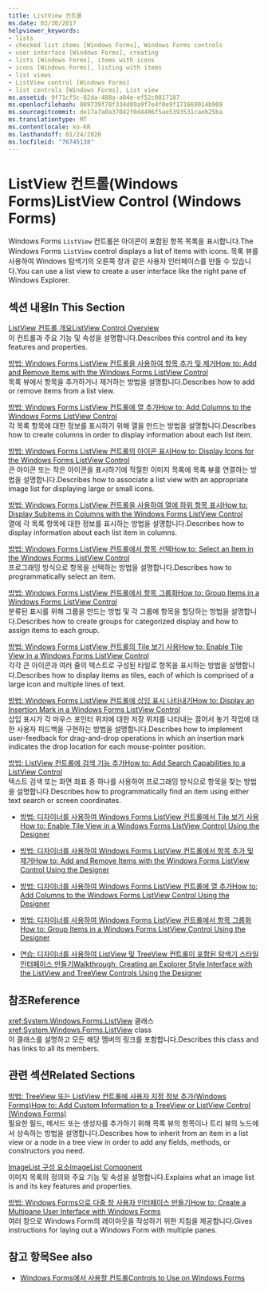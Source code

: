 ```yaml
---
title: ListView 컨트롤
ms.date: 03/30/2017
helpviewer_keywords:
- lists
- checked list items [Windows Forms], Windows Forms controls
- user interface [Windows Forms], creating
- lists [Windows Forms], items with icons
- icons [Windows Forms], listing with items
- list views
- ListView control [Windows Forms]
- list controls [Windows Forms], List view
ms.assetid: 9f71cf5c-82da-488a-a04e-ef52c0817187
ms.openlocfilehash: 009739f78f334d09a9f7e4f0e9f171669014b909
ms.sourcegitcommit: de17a7a0a37042f0d4406f5ae5393531caeb25ba
ms.translationtype: MT
ms.contentlocale: ko-KR
ms.lasthandoff: 01/24/2020
ms.locfileid: "76745138"
---
```

# <a name="listview-control-windows-forms"></a><span data-ttu-id="dde37-102">ListView 컨트롤(Windows Forms)</span><span class="sxs-lookup"><span data-stu-id="dde37-102">ListView Control (Windows Forms)</span></span>
<span data-ttu-id="dde37-103">Windows Forms `ListView` 컨트롤은 아이콘이 포함된 항목 목록을 표시합니다.</span><span class="sxs-lookup"><span data-stu-id="dde37-103">The Windows Forms `ListView` control displays a list of items with icons.</span></span> <span data-ttu-id="dde37-104">목록 뷰를 사용하여 Windows 탐색기의 오른쪽 창과 같은 사용자 인터페이스를 만들 수 있습니다.</span><span class="sxs-lookup"><span data-stu-id="dde37-104">You can use a list view to create a user interface like the right pane of Windows Explorer.</span></span>  
  
## <a name="in-this-section"></a><span data-ttu-id="dde37-105">섹션 내용</span><span class="sxs-lookup"><span data-stu-id="dde37-105">In This Section</span></span>  
 [<span data-ttu-id="dde37-106">ListView 컨트롤 개요</span><span class="sxs-lookup"><span data-stu-id="dde37-106">ListView Control Overview</span></span>](listview-control-overview-windows-forms.md)  
 <span data-ttu-id="dde37-107">이 컨트롤과 주요 기능 및 속성을 설명합니다.</span><span class="sxs-lookup"><span data-stu-id="dde37-107">Describes this control and its key features and properties.</span></span>  
  
 [<span data-ttu-id="dde37-108">방법: Windows Forms ListView 컨트롤을 사용하여 항목 추가 및 제거</span><span class="sxs-lookup"><span data-stu-id="dde37-108">How to: Add and Remove Items with the Windows Forms ListView Control</span></span>](how-to-add-and-remove-items-with-the-windows-forms-listview-control.md)  
 <span data-ttu-id="dde37-109">목록 뷰에서 항목을 추가하거나 제거하는 방법을 설명합니다.</span><span class="sxs-lookup"><span data-stu-id="dde37-109">Describes how to add or remove items from a list view.</span></span>  
  
 [<span data-ttu-id="dde37-110">방법: Windows Forms ListView 컨트롤에 열 추가</span><span class="sxs-lookup"><span data-stu-id="dde37-110">How to: Add Columns to the Windows Forms ListView Control</span></span>](how-to-add-columns-to-the-windows-forms-listview-control.md)  
 <span data-ttu-id="dde37-111">각 목록 항목에 대한 정보를 표시하기 위해 열을 만드는 방법을 설명합니다.</span><span class="sxs-lookup"><span data-stu-id="dde37-111">Describes how to create columns in order to display information about each list item.</span></span>  
  
 [<span data-ttu-id="dde37-112">방법: Windows Forms ListView 컨트롤의 아이콘 표시</span><span class="sxs-lookup"><span data-stu-id="dde37-112">How to: Display Icons for the Windows Forms ListView Control</span></span>](how-to-display-icons-for-the-windows-forms-listview-control.md)  
 <span data-ttu-id="dde37-113">큰 아이콘 또는 작은 아이콘을 표시하기에 적절한 이미지 목록에 목록 뷰를 연결하는 방법을 설명합니다.</span><span class="sxs-lookup"><span data-stu-id="dde37-113">Describes how to associate a list view with an appropriate image list for displaying large or small icons.</span></span>  
  
 [<span data-ttu-id="dde37-114">방법: Windows Forms ListView 컨트롤을 사용하여 열에 하위 항목 표시</span><span class="sxs-lookup"><span data-stu-id="dde37-114">How to: Display Subitems in Columns with the Windows Forms ListView Control</span></span>](how-to-display-subitems-in-columns-with-the-windows-forms-listview-control.md)  
 <span data-ttu-id="dde37-115">열에 각 목록 항목에 대한 정보를 표시하는 방법을 설명합니다.</span><span class="sxs-lookup"><span data-stu-id="dde37-115">Describes how to display information about each list item in columns.</span></span>  
  
 [<span data-ttu-id="dde37-116">방법: Windows Forms ListView 컨트롤에서 항목 선택</span><span class="sxs-lookup"><span data-stu-id="dde37-116">How to: Select an Item in the Windows Forms ListView Control</span></span>](how-to-select-an-item-in-the-windows-forms-listview-control.md)  
 <span data-ttu-id="dde37-117">프로그래밍 방식으로 항목을 선택하는 방법을 설명합니다.</span><span class="sxs-lookup"><span data-stu-id="dde37-117">Describes how to programmatically select an item.</span></span>  
  
 [<span data-ttu-id="dde37-118">방법: Windows Forms ListView 컨트롤에서 항목 그룹화</span><span class="sxs-lookup"><span data-stu-id="dde37-118">How to: Group Items in a Windows Forms ListView Control</span></span>](how-to-group-items-in-a-windows-forms-listview-control.md)  
 <span data-ttu-id="dde37-119">분류된 표시를 위해 그룹을 만드는 방법 및 각 그룹에 항목을 할당하는 방법을 설명합니다.</span><span class="sxs-lookup"><span data-stu-id="dde37-119">Describes how to create groups for categorized display and how to assign items to each group.</span></span>  
  
 [<span data-ttu-id="dde37-120">방법: Windows Forms ListView 컨트롤의 Tile 보기 사용</span><span class="sxs-lookup"><span data-stu-id="dde37-120">How to: Enable Tile View in a Windows Forms ListView Control</span></span>](how-to-enable-tile-view-in-a-windows-forms-listview-control.md)  
 <span data-ttu-id="dde37-121">각각 큰 아이콘과 여러 줄의 텍스트로 구성된 타일로 항목을 표시하는 방법을 설명합니다.</span><span class="sxs-lookup"><span data-stu-id="dde37-121">Describes how to display items as tiles, each of which is comprised of a large icon and multiple lines of text.</span></span>  
  
 [<span data-ttu-id="dde37-122">방법: Windows Forms ListView 컨트롤에 삽입 표시 나타내기</span><span class="sxs-lookup"><span data-stu-id="dde37-122">How to: Display an Insertion Mark in a Windows Forms ListView Control</span></span>](how-to-display-an-insertion-mark-in-a-windows-forms-listview-control.md)  
 <span data-ttu-id="dde37-123">삽입 표시가 각 마우스 포인터 위치에 대한 저장 위치를 나타내는 끌어서 놓기 작업에 대한 사용자 피드백을 구현하는 방법을 설명합니다.</span><span class="sxs-lookup"><span data-stu-id="dde37-123">Describes how to implement user-feedback for drag-and-drop operations in which an insertion mark indicates the drop location for each mouse-pointer position.</span></span>  
  
 [<span data-ttu-id="dde37-124">방법: ListView 컨트롤에 검색 기능 추가</span><span class="sxs-lookup"><span data-stu-id="dde37-124">How to: Add Search Capabilities to a ListView Control</span></span>](how-to-add-search-capabilities-to-a-listview-control.md)  
 <span data-ttu-id="dde37-125">텍스트 검색 또는 화면 좌표 중 하나를 사용하여 프로그래밍 방식으로 항목을 찾는 방법을 설명합니다.</span><span class="sxs-lookup"><span data-stu-id="dde37-125">Describes how to programmatically find an item using either text search or screen coordinates.</span></span>  
  
- [<span data-ttu-id="dde37-126">방법: 디자이너를 사용하여 Windows Forms ListView 컨트롤에서 Tile 보기 사용</span><span class="sxs-lookup"><span data-stu-id="dde37-126">How to: Enable Tile View in a Windows Forms ListView Control Using the Designer</span></span>](enable-tile-view-in-a-wf-listview-control-using-the-designer.md)  
  
- [<span data-ttu-id="dde37-127">방법: 디자이너를 사용하여 Windows Forms ListView 컨트롤에서 항목 추가 및 제거</span><span class="sxs-lookup"><span data-stu-id="dde37-127">How to: Add and Remove Items with the Windows Forms ListView Control Using the Designer</span></span>](add-and-remove-items-with-wf-listview-control-using-the-designer.md)  
  
- [<span data-ttu-id="dde37-128">방법: 디자이너를 사용하여 Windows Forms ListView 컨트롤에 열 추가</span><span class="sxs-lookup"><span data-stu-id="dde37-128">How to: Add Columns to the Windows Forms ListView Control Using the Designer</span></span>](how-to-add-columns-to-the-windows-forms-listview-control-using-the-designer.md)  
  
- [<span data-ttu-id="dde37-129">방법: 디자이너를 사용하여 Windows Forms ListView 컨트롤에서 항목 그룹화</span><span class="sxs-lookup"><span data-stu-id="dde37-129">How to: Group Items in a Windows Forms ListView Control Using the Designer</span></span>](how-to-group-items-in-a-windows-forms-listview-control-using-the-designer.md)  
  
- [<span data-ttu-id="dde37-130">연습: 디자이너를 사용하여 ListView 및 TreeView 컨트롤이 포함된 탐색기 스타일 인터페이스 만들기</span><span class="sxs-lookup"><span data-stu-id="dde37-130">Walkthrough: Creating an Explorer Style Interface with the ListView and TreeView Controls Using the Designer</span></span>](creating-an-explorer-style-interface-with-the-listview-and-treeview.md)  
  
## <a name="reference"></a><span data-ttu-id="dde37-131">참조</span><span class="sxs-lookup"><span data-stu-id="dde37-131">Reference</span></span>  
 <span data-ttu-id="dde37-132"><xref:System.Windows.Forms.ListView> 클래스</span><span class="sxs-lookup"><span data-stu-id="dde37-132"><xref:System.Windows.Forms.ListView> class</span></span>  
 <span data-ttu-id="dde37-133">이 클래스를 설명하고 모든 해당 멤버의 링크를 포함합니다.</span><span class="sxs-lookup"><span data-stu-id="dde37-133">Describes this class and has links to all its members.</span></span>  
  
## <a name="related-sections"></a><span data-ttu-id="dde37-134">관련 섹션</span><span class="sxs-lookup"><span data-stu-id="dde37-134">Related Sections</span></span>  
 [<span data-ttu-id="dde37-135">방법: TreeView 또는 ListView 컨트롤에 사용자 지정 정보 추가(Windows Forms)</span><span class="sxs-lookup"><span data-stu-id="dde37-135">How to: Add Custom Information to a TreeView or ListView Control (Windows Forms)</span></span>](add-custom-information-to-a-treeview-or-listview-control-wf.md)  
 <span data-ttu-id="dde37-136">필요한 필드, 메서드 또는 생성자를 추가하기 위해 목록 뷰의 항목이나 트리 뷰의 노드에서 상속하는 방법을 설명합니다.</span><span class="sxs-lookup"><span data-stu-id="dde37-136">Describes how to inherit from an item in a list view or a node in a tree view in order to add any fields, methods, or constructors you need.</span></span>  
  
 [<span data-ttu-id="dde37-137">ImageList 구성 요소</span><span class="sxs-lookup"><span data-stu-id="dde37-137">ImageList Component</span></span>](imagelist-component-windows-forms.md)  
 <span data-ttu-id="dde37-138">이미지 목록의 정의와 주요 기능 및 속성을 설명합니다.</span><span class="sxs-lookup"><span data-stu-id="dde37-138">Explains what an image list is and its key features and properties.</span></span>  
  
 [<span data-ttu-id="dde37-139">방법: Windows Forms으로 다중 창 사용자 인터페이스 만들기</span><span class="sxs-lookup"><span data-stu-id="dde37-139">How to: Create a Multipane User Interface with Windows Forms</span></span>](how-to-create-a-multipane-user-interface-with-windows-forms.md)  
 <span data-ttu-id="dde37-140">여러 창으로 Windows Form의 레이아웃을 작성하기 위한 지침을 제공합니다.</span><span class="sxs-lookup"><span data-stu-id="dde37-140">Gives instructions for laying out a Windows Form with multiple panes.</span></span>  
  
## <a name="see-also"></a><span data-ttu-id="dde37-141">참고 항목</span><span class="sxs-lookup"><span data-stu-id="dde37-141">See also</span></span>

- [<span data-ttu-id="dde37-142">Windows Forms에서 사용할 컨트롤</span><span class="sxs-lookup"><span data-stu-id="dde37-142">Controls to Use on Windows Forms</span></span>](controls-to-use-on-windows-forms.md)
